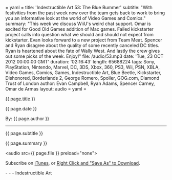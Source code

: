 = yaml =
title: 'Indestructible Art 53: The Blue Bummer'
subtitle: "With festivities from the past week now over the team gets back to work to bring you an informative look at the world of Video Games and Comics."
summary: "This week we discuss WiiU's weird chat support. Omar is excited for Good Old Games addition of Mac games. Failed kickstarter project calls into question what we should and should not expect from kickstarter. Evan looks forward to a new project from Team Meat. Spencer and Ryan disagree about the quality of some recently canceled DC titles. Ryan is heartened  about the fate of Wally West. And lastly the crew gives out some picks of the week. Enjoy!"
file: /audio/53.mp3
date: 'Tue, 23 OCT 2012 00:00:00 GMT'
duration: '02:16:43'
length: 65688224
tags: Sony, PlayStation, Nintendo, Marvel, DC, 3DS, Xbox, 360, PS3, Wii, PSN, XBLA, Video Games, Comics, Games, Indestructible Art, Blue Beetle, Kickstarter, Dishonored, Borderlands 2, George Romero, Spoiler, GOG.com, Diamond Trust of London
author: Evan Campbell, Ryan Adams, Spencer Carney, Omar de Armas
layout: audio
= yaml =

<a href="{{ page.url }}" class='postTitleLink'><p class='postTitle'>{{ page.title }}</p></a>
<p class='postPublished'>{{ page.date }}</p>
<p class='postAuthor'>By: {{ page.author }}</p>
<hr>
<p class='podcastSummary'>{{ page.subtitle }}</p>

<p class='podcastSummary'>{{ page.summary }}</p>

<audio src={{ page.file }} preload="none"></audio>
<p class='subLinks'>Subscribe on <a href='http://bit.ly/iapodcast'>iTunes</a>, or <a href={{ page.file }}>Right Click and "Save As" to Download</a>.</p>
- - -
Indestructible Art
